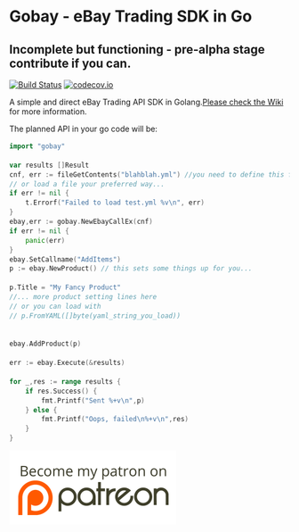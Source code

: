 # Gobay - eBay Trading SDK in Go 
## Incomplete but functioning - pre-alpha stage contribute if you can.

[![Build Status](https://travis-ci.org/jasonknight/gobay.svg?branch=master)](https://travis-ci.org/jasonknight/gobay)
[![codecov.io](https://codecov.io/gh/jasonknight/gobay/coverage.svg?branch=master)](https://codecov.io/gh/jasonknight/gobay)

A simple and direct eBay Trading API SDK in Golang.[Please check the Wiki ](https://github.com/jasonknight/gobay/wiki) for more information. 

The planned API in your go code will be:

```go
import "gobay"

var results []Result
cnf, err := fileGetContents("blahblah.yml") //you need to define this function, 
// or load a file your preferred way...
if err != nil {
    t.Errorf("Failed to load test.yml %v\n", err)
}
ebay,err := gobay.NewEbayCallEx(cnf)
if err != nil {
    panic(err)
}
ebay.SetCallname("AddItems")
p := ebay.NewProduct() // this sets some things up for you...

p.Title = "My Fancy Product"
//... more product setting lines here
// or you can load with
// p.FromYAML([]byte(yaml_string_you_load))


ebay.AddProduct(p)

err := ebay.Execute(&results)

for _,res := range results {
    if res.Success() {
        fmt.Printf("Sent %+v\n",p)
    } else {
        fmt.Printf("Oops, failed\n%+v\n",res)
    }
}

```
[![Become A Patron](https://github.com/jasonknight/gobay/raw/master/assets/patreon.png)](https://www.patreon.com/user?u=4141497)
